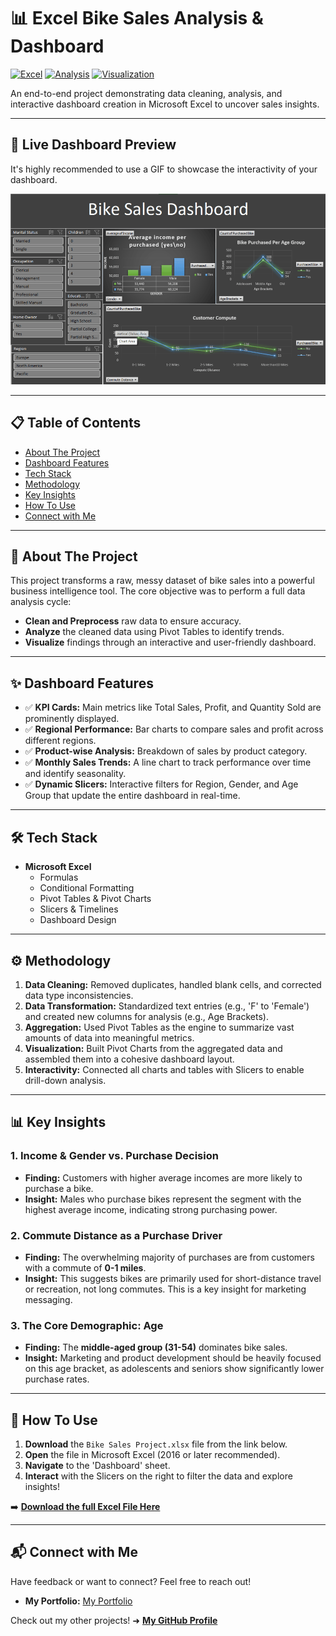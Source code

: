 # 📊 Excel Bike Sales Analysis & Dashboard

[![Excel](https://img.shields.io/badge/Microsoft_Excel-217346?style=for-the-badge&logo=microsoft-excel&logoColor=white)](https://www.microsoft.com/en-us/microsoft-365/excel)
[![Analysis](https://img.shields.io/badge/Data_Analysis-Active-blue?style=for-the-badge)](https://github.com/)
[![Visualization](https://img.shields.io/badge/Data_Visualization-Charts-orange?style=for-the-badge)](https://github.com/)

An end-to-end project demonstrating data cleaning, analysis, and interactive dashboard creation in Microsoft Excel to uncover sales insights.

---

## 🚀 Live Dashboard Preview

It's highly recommended to use a GIF to showcase the interactivity of your dashboard.

![Dashboard](/images/excel_dashboard.png)

---

## 📋 Table of Contents
* [About The Project](#about-the-project)
* [Dashboard Features](#-dashboard-features)
* [Tech Stack](#-tech-stack)
* [Methodology](#-methodology)
* [Key Insights](#-key-insights)
* [How To Use](#-how-to-use)
* [Connect with Me](#-connect-with-me)

---

## <a name="about-the-project"></a> 📝 About The Project

This project transforms a raw, messy dataset of bike sales into a powerful business intelligence tool. The core objective was to perform a full data analysis cycle:
-   **Clean and Preprocess** raw data to ensure accuracy.
-   **Analyze** the cleaned data using Pivot Tables to identify trends.
-   **Visualize** findings through an interactive and user-friendly dashboard.

---

## <a name="dashboard-features"></a> ✨ Dashboard Features

-   ✅ **KPI Cards:** Main metrics like Total Sales, Profit, and Quantity Sold are prominently displayed.
-   ✅ **Regional Performance:** Bar charts to compare sales and profit across different regions.
-   ✅ **Product-wise Analysis:** Breakdown of sales by product category.
-   ✅ **Monthly Sales Trends:** A line chart to track performance over time and identify seasonality.
-   ✅ **Dynamic Slicers:** Interactive filters for Region, Gender, and Age Group that update the entire dashboard in real-time.

---

## <a name="tech-stack"></a> 🛠️ Tech Stack

-   **Microsoft Excel**
    -   Formulas
    -   Conditional Formatting
    -   Pivot Tables & Pivot Charts
    -   Slicers & Timelines
    -   Dashboard Design

---

## <a name="methodology"></a> ⚙️ Methodology

1.  **Data Cleaning:** Removed duplicates, handled blank cells, and corrected data type inconsistencies.
2.  **Data Transformation:** Standardized text entries (e.g., 'F' to 'Female') and created new columns for analysis (e.g., Age Brackets).
3.  **Aggregation:** Used Pivot Tables as the engine to summarize vast amounts of data into meaningful metrics.
4.  **Visualization:** Built Pivot Charts from the aggregated data and assembled them into a cohesive dashboard layout.
5.  **Interactivity:** Connected all charts and tables with Slicers to enable drill-down analysis.

---

## <a name="key-insights"></a> 📊 Key Insights

### 1. Income & Gender vs. Purchase Decision
-   **Finding:** Customers with higher average incomes are more likely to purchase a bike.
-   **Insight:** Males who purchase bikes represent the segment with the highest average income, indicating strong purchasing power.

### 2. Commute Distance as a Purchase Driver
-   **Finding:** The overwhelming majority of purchases are from customers with a commute of **0-1 miles**.
-   **Insight:** This suggests bikes are primarily used for short-distance travel or recreation, not long commutes. This is a key insight for marketing messaging.

### 3. The Core Demographic: Age
-   **Finding:** The **middle-aged group (31-54)** dominates bike sales.
-   **Insight:** Marketing and product development should be heavily focused on this age bracket, as adolescents and seniors show significantly lower purchase rates.

---

## <a name="how-to-use"></a> 🏁 How To Use

1.  **Download** the `Bike Sales Project.xlsx` file from the link below.
2.  **Open** the file in Microsoft Excel (2016 or later recommended).
3.  **Navigate** to the 'Dashboard' sheet.
4.  **Interact** with the Slicers on the right to filter the data and explore insights!

➡️ **[Download the full Excel File Here](https://github.com/meet-afk/Excel-Dashboard-Data-Cleaning/blob/main/Excel%20Project%20Dataset%20working.xlsx)**

---

## <a name="connect-with-me"></a> 📬 Connect with Me

Have feedback or want to connect? Feel free to reach out!

-   **My Portfolio:** [My Portfolio](https://meet-afk.github.io/)

Check out my other projects! ➜ **[My GitHub Profile](https://github.com/meet-afk)**
